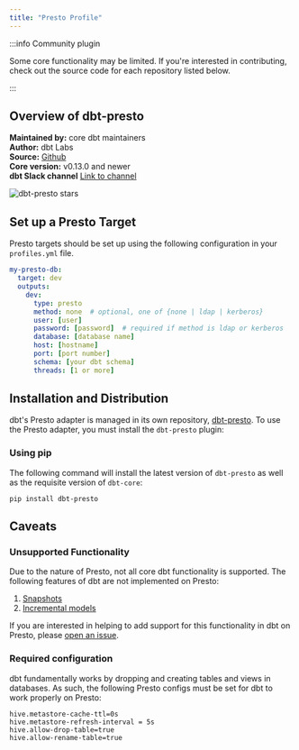 ```yaml
---
title: "Presto Profile"
---
```


:::info Community plugin

Some core functionality may be limited. If you're interested in contributing, check out the source code for each repository listed below.

:::

## Overview of dbt-presto
**Maintained by:** core dbt maintainers    
**Author:** dbt Labs    
**Source:** [Github](https://github.com/dbt-labs/dbt-presto )   
**Core version:** v0.13.0 and newer    
**dbt Slack channel** [Link to channel](https://getdbt.slack.com/archives/CNNPBQ24R)    

![dbt-presto stars](https://img.shields.io/github/stars/dbt-labs/dbt-presto?style=for-the-badge)

## Set up a Presto Target

Presto targets should be set up using the following configuration in your `profiles.yml` file.

<File name='~/.dbt/profiles.yml'>

```yaml
my-presto-db:
  target: dev
  outputs:
    dev:
      type: presto
      method: none  # optional, one of {none | ldap | kerberos}
      user: [user]
      password: [password]  # required if method is ldap or kerberos
      database: [database name]
      host: [hostname]
      port: [port number]
      schema: [your dbt schema]
      threads: [1 or more]

```

</File>

## Installation and Distribution

dbt's Presto adapter is managed in its own repository, [dbt-presto](https://github.com/dbt-labs/dbt-presto). To use the Presto adapter, you must install the `dbt-presto` plugin:

### Using pip
The following command will install the latest version of `dbt-presto` as well as the requisite version of `dbt-core`:

```
pip install dbt-presto
```

## Caveats

### Unsupported Functionality

Due to the nature of Presto, not all core dbt functionality is supported. The following features of dbt are not implemented on Presto:

1. [Snapshots](snapshots)
2. [Incremental models](configuring-incremental-models)

If you are interested in helping to add support for this functionality in dbt on Presto, please [open an issue](https://github.com/dbt-labs/dbt-presto/issues/new).

### Required configuration

dbt fundamentally works by dropping and creating tables and views in databases. As such, the following Presto configs must be set for dbt to work properly on Presto:

```
hive.metastore-cache-ttl=0s
hive.metastore-refresh-interval = 5s
hive.allow-drop-table=true
hive.allow-rename-table=true
```
